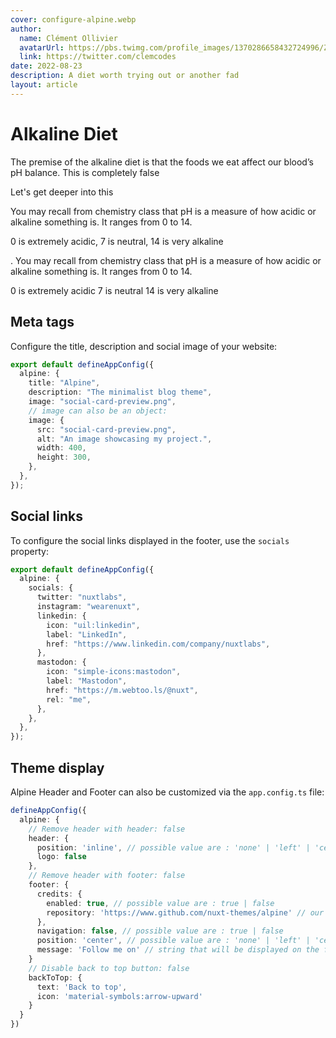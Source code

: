 ```yaml
---
cover: configure-alpine.webp
author:
  name: Clément Ollivier
  avatarUrl: https://pbs.twimg.com/profile_images/1370286658432724996/ZMSDzzIi_400x400.jpg
  link: https://twitter.com/clemcodes
date: 2022-08-23
description: A diet worth trying out or another fad
layout: article
---
```


# Alkaline Diet

The premise of the alkaline diet is that the foods we eat affect our blood’s pH balance.
This is completely false

Let's get deeper into this  

You may recall from chemistry class that pH is a measure of how acidic or alkaline something is. It ranges from 0 to 14.

0 is extremely acidic, 7 is neutral, 14 is very alkaline


. You may recall from chemistry class that pH is a measure of how acidic or alkaline something is. It ranges from 0 to 14.

0 is extremely acidic
7 is neutral
14 is very alkaline

## Meta tags

Configure the title, description and social image of your website:

```ts [app.config.ts]
export default defineAppConfig({
  alpine: {
    title: "Alpine",
    description: "The minimalist blog theme",
    image: "social-card-preview.png",
    // image can also be an object:
    image: {
      src: "social-card-preview.png",
      alt: "An image showcasing my project.",
      width: 400,
      height: 300,
    },
  },
});
```

## Social links

To configure the social links displayed in the footer, use the `socials` property:

```ts [app.config.ts]
export default defineAppConfig({
  alpine: {
    socials: {
      twitter: "nuxtlabs",
      instagram: "wearenuxt",
      linkedin: {
        icon: "uil:linkedin",
        label: "LinkedIn",
        href: "https://www.linkedin.com/company/nuxtlabs",
      },
      mastodon: {
        icon: "simple-icons:mastodon",
        label: "Mastodon",
        href: "https://m.webtoo.ls/@nuxt",
        rel: "me",
      },
    },
  },
});
```

## Theme display

Alpine Header and Footer can also be customized via the `app.config.ts` file:

```ts [app.config.ts]
defineAppConfig({
  alpine: {
    // Remove header with header: false
    header: {
      position: 'inline', // possible value are : 'none' | 'left' | 'center' | 'right' | 'inline'
      logo: false
    },
    // Remove header with footer: false
    footer: {
      credits: {
        enabled: true, // possible value are : true | false
        repository: 'https://www.github.com/nuxt-themes/alpine' // our github repository
      },
      navigation: false, // possible value are : true | false
      position: 'center', // possible value are : 'none' | 'left' | 'center' | 'right'
      message: 'Follow me on' // string that will be displayed on the footer (leave empty or delete to disable)
    }
    // Disable back to top button: false
    backToTop: {
      text: 'Back to top',
      icon: 'material-symbols:arrow-upward'
    }
  }
})
```
